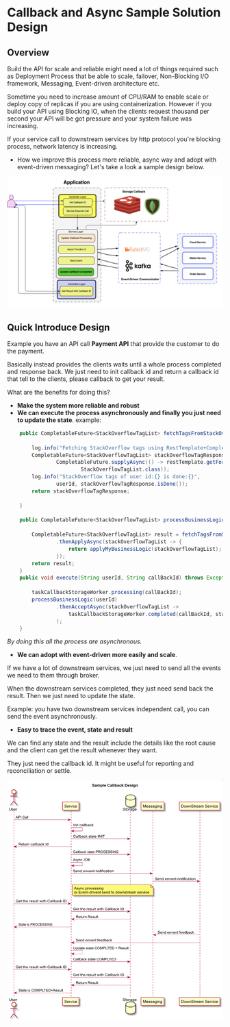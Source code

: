 # Callback and Async Sample Solution Design
## Overview

Build the API for scale and reliable might need a lot of things required such as Deployment Process
that be able to scale, failover, Non-Blocking I/O framework, Messaging, Event-driven architecture etc.

Sometime you need to increase amount of CPU/RAM to enable scale or deploy copy of replicas if you are using containerization.
However if you build your API using Blocking IO, when the clients request thousand per second your API will be got pressure
and your system failure was increasing.

If your service call to downstream services by http protocol you're blocking process, network latency is increasing.
* How we improve this process more reliable, async way and adopt with event-driven messaging?
Let's take a look a sample design below.

![high-level-design](docs/HLDS.png)

## Quick Introduce Design
Example you have an API call **Payment API** that provide the customer to do the payment.

Basically instead provides the clients waits until a whole process completed and response back.
We just need to init callback id and return a callback id that tell to the clients, please callback to get your result.

What are the benefits for doing this?

* **Make the system more reliable and robust**
* **We can execute the process asynchronously and finally you just need to update the state**.
example: 
```java
    public CompletableFuture<StackOverflowTagList> fetchTagsFromStackOverFlow(String userId) throws Exception {

        log.info("Fetching StackOverflow tags using RestTemplate+CompletableFuture with user id:{}", userId);
        CompletableFuture<StackOverflowTagList> stackOverflowTagResponse =
                CompletableFuture.supplyAsync(() -> restTemplate.getForObject(urlBuilder.fullApiEndpoint(userId),
                        StackOverflowTagList.class));
        log.info("StackOverflow tags of user id:{} is done:{}",
                userId, stackOverflowTagResponse.isDone());
        return stackOverflowTagResponse;

    }

    public CompletableFuture<StackOverflowTagList> processBusinessLogic(String callbackId) throws Exception{

        CompletableFuture<StackOverflowTagList> result = fetchTagsFromStackOverFlow(callbackId)
                .thenApplyAsync(stackOverflowTagList -> {
                    return applyMyBusinessLogic(stackOverflowTagList);
                });
        return result;
    }
    public void execute(String userId, String callBackId) throws Exception {

        taskCallbackStorageWorker.processing(callBackId);
        processBusinessLogic(userId)
                .thenAcceptAsync(stackOverflowTagList ->
                    taskCallbackStorageWorker.completed(callBackId, stackOverflowTagList)
                );
    }

```
*By doing this all the process are asynchronous.*

* **We can adopt with event-driven more easily and scale**. 

If we have a lot of downstream services, we just 
need to send all the events we need to them through broker.
 
When the downstream services completed, they just need send back the result.
Then we just need to update the state. 

Example: you have two downstream services independent call, you can send the event asynchronously.

* **Easy to trace the event, state and result**

We can find any state and the result include the details like the root cause and the client can get the result whenever they want.

They just need the callback id. It might be useful for reporting and reconciliation or settle.

![process-flow](docs/process_flow.png)
